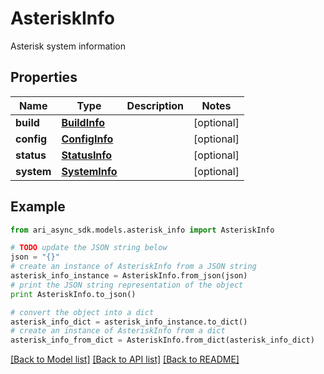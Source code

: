 # AsteriskInfo

Asterisk system information

## Properties
Name | Type | Description | Notes
------------ | ------------- | ------------- | -------------
**build** | [**BuildInfo**](BuildInfo.md) |  | [optional] 
**config** | [**ConfigInfo**](ConfigInfo.md) |  | [optional] 
**status** | [**StatusInfo**](StatusInfo.md) |  | [optional] 
**system** | [**SystemInfo**](SystemInfo.md) |  | [optional] 

## Example

```python
from ari_async_sdk.models.asterisk_info import AsteriskInfo

# TODO update the JSON string below
json = "{}"
# create an instance of AsteriskInfo from a JSON string
asterisk_info_instance = AsteriskInfo.from_json(json)
# print the JSON string representation of the object
print AsteriskInfo.to_json()

# convert the object into a dict
asterisk_info_dict = asterisk_info_instance.to_dict()
# create an instance of AsteriskInfo from a dict
asterisk_info_from_dict = AsteriskInfo.from_dict(asterisk_info_dict)
```
[[Back to Model list]](../README.md#documentation-for-models) [[Back to API list]](../README.md#documentation-for-api-endpoints) [[Back to README]](../README.md)



